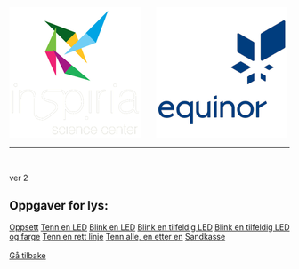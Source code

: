 ![Inspiria](logo/logo_72_hvit.png)  &nbsp; &nbsp; &nbsp;   ![Equinor](logo/equinor_72_blue.png)


------------------------------------------------------
<div class="site"></div>
<br>

ver 2

## Oppgaver for lys:

<div class="lyscontainer">
  <a class="lysbutton1" href="/">Oppsett</a>
  <a class="lysbutton2" href="https://makecode.microbit.org/#tutorial:https://github.com/8gywce293pcg/rgb-matrix-single-led">Tenn en LED</a>
  <a class="lysbutton3" href="https://makecode.microbit.org/#tutorial:https://github.com/8gywce293pcg/rgb-matrix-single-blink-led">Blink en LED</a>
  <a class="lysbutton4" href="https://makecode.microbit.org/#tutorial:https://github.com/8gywce293pcg/rgb-matrix-single-tilfeldig-blink-led">Blink en tilfeldig LED</a>
  <a class="lysbutton5" href="https://makecode.microbit.org/#tutorial:https://github.com/8gywce293pcg/rgb-matrix-4-tilfeldig-led-og-farge">Blink en tilfeldig LED og farge</a>
  <a class="lysbutton6" href="https://makecode.microbit.org/#tutorial:https://github.com/8gywce293pcg/rgb-matrix-rett-linje">Tenn en rett linje</a>
  <a class="lysbutton7" href="https://makecode.microbit.org/#tutorial:https://github.com/8gywce293pcg/rgb-matrix-en-etter-en-alle">Tenn alle, en etter en</a>
  <a class="lysbutton8" href="">Sandkasse</a>
</div>

<br>
<a class="homebutton" href="/splash/index.html">Gå tilbake</a>
